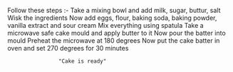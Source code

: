 Follow these steps :-
Take a mixing bowl and add milk, sugar, buttur, salt
Wisk the ingredients
Now add eggs, flour, baking soda, baking powder, vanilla extract and sour cream
Mix everything using spatula 
Take a microwave safe cake mould and apply butter to it
Now pour the batter into mould
Preheat the microwave at 180 degrees
Now put the cake batter in oven and set 270 degrees for 30 minutes
                    
                    "Cake is ready"